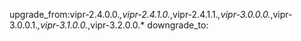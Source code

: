upgrade_from:vipr-2.4.0.0.*,vipr-2.4.1.0.*,vipr-2.4.1.1.*,vipr-3.0.0.0.*,vipr-3.0.0.1.*,vipr-3.1.0.0.*,vipr-3.2.0.0.*
downgrade_to:
